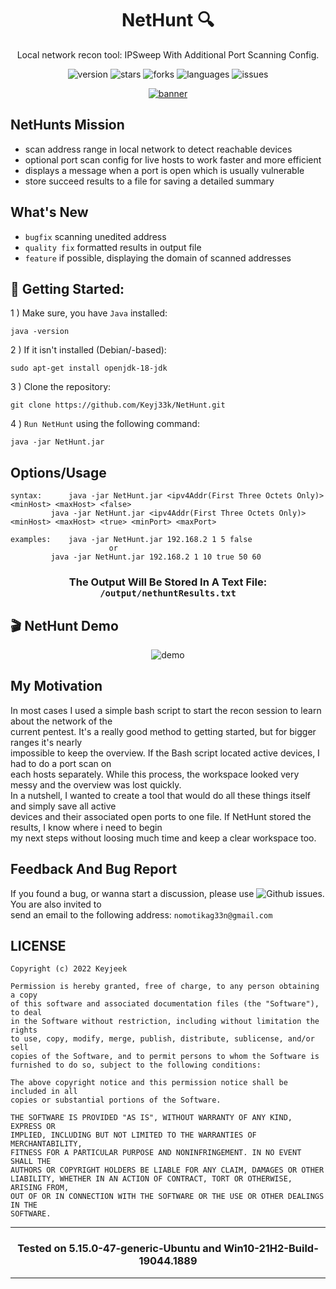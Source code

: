 <div align="center">

# NetHunt :mag:

</div>

<div align="center">

Local network recon tool: IPSweep With Additional Port Scanning Config. 

</div>

<div align="center">

![version](https://img.shields.io/badge/Version-0.0.4-informational?style=flat&logo=&logoColor=white&color=red) ![stars](https://img.shields.io/github/stars/Keyj33k/NetHunt?style=social) ![forks](https://img.shields.io/github/forks/Keyj33k/NetHunt?label=Forks&logo=&logoColor=white&color=blue) ![languages](https://img.shields.io/github/languages/count/Keyj33k/NetHunt?style=social&logo=&logoColor=white&color=blue) ![issues](https://img.shields.io/github/last-commit/Keyj33k/NetHunt?style=flat&logo=&logoColor=white&color=blue) 

</div>

<div align="center">

<a href="https://github.com/Keyj33k/NetHunt/archive/refs/heads/main.zip"><img src="https://github.com/Keyj33k/NetHunt/blob/main/img/nethunt.png?raw=true" alt="banner"/></a>
  
</div>

## NetHunts Mission
- scan address range in local network to detect reachable devices<br>
- optional port scan config for live hosts to work faster and more efficient<br>
- displays a message when a port is open which is usually vulnerable<br>
- store succeed results to a file for saving a detailed summary<br>

## What's New
- `bugfix` scanning unedited address<br>
- `quality fix` formatted results in output file<br>
- `feature` if possible, displaying the domain of scanned addresses

## :rocket: Getting Started: 

1 ) Make sure, you have `Java` installed:
```
java -version
```
2 ) If it isn't installed (Debian/-based):
```
sudo apt-get install openjdk-18-jdk
```
3 ) Clone the repository:
```
git clone https://github.com/Keyj33k/NetHunt.git
```
4 ) `Run NetHunt` using the following command:
```
java -jar NetHunt.jar
```

## Options/Usage
```
syntax: 	 java -jar NetHunt.jar <ipv4Addr(First Three Octets Only)> <minHost> <maxHost> <false>
		 java -jar NetHunt.jar <ipv4Addr(First Three Octets Only)> <minHost> <maxHost> <true> <minPort> <maxPort>

examples:	 java -jar NetHunt.jar 192.168.2 1 5 false
				      or
		 java -jar NetHunt.jar 192.168.2 1 10 true 50 60
```

<div align="center">
  
### The Output Will Be Stored In A Text File: `/output/nethuntResults.txt`

</div>

## 🎬 NetHunt Demo
<div align="center">
  
![demo](https://github.com/Keyj33k/NetHunt/blob/main/img/huntDemo.gif?raw=true)
  
</div>

## My Motivation
In most cases I used a simple bash script to start the recon session to learn about the network of the <br> 
current pentest. It's a really good method to getting started, but for bigger ranges it's nearly <br> 
impossible to keep the overview. If the Bash script located active devices, I had to do a port scan on <br> 
each hosts separately. While this process, the workspace looked very messy and the overview was lost quickly. <br> 
In a nutshell, I wanted to create a tool that would do all these things itself and simply save all active <br> 
devices and their associated open ports to one file. If NetHunt stored the results, I know where i need to begin <br>
my next steps without loosing much time and keep a clear workspace too. 

## Feedback And Bug Report

If you found a bug, or wanna start a discussion, please use ![Github issues](https://github.com/Keyj33k/NetHunt/issues). You are also invited to <br>
send an email to the following address: `nomotikag33n@gmail.com`

## LICENSE
```
Copyright (c) 2022 Keyjeek

Permission is hereby granted, free of charge, to any person obtaining a copy
of this software and associated documentation files (the "Software"), to deal
in the Software without restriction, including without limitation the rights
to use, copy, modify, merge, publish, distribute, sublicense, and/or sell
copies of the Software, and to permit persons to whom the Software is
furnished to do so, subject to the following conditions:

The above copyright notice and this permission notice shall be included in all
copies or substantial portions of the Software.

THE SOFTWARE IS PROVIDED "AS IS", WITHOUT WARRANTY OF ANY KIND, EXPRESS OR
IMPLIED, INCLUDING BUT NOT LIMITED TO THE WARRANTIES OF MERCHANTABILITY,
FITNESS FOR A PARTICULAR PURPOSE AND NONINFRINGEMENT. IN NO EVENT SHALL THE
AUTHORS OR COPYRIGHT HOLDERS BE LIABLE FOR ANY CLAIM, DAMAGES OR OTHER
LIABILITY, WHETHER IN AN ACTION OF CONTRACT, TORT OR OTHERWISE, ARISING FROM,
OUT OF OR IN CONNECTION WITH THE SOFTWARE OR THE USE OR OTHER DEALINGS IN THE
SOFTWARE.
```

---

<div align="center">

### Tested on 5.15.0-47-generic-Ubuntu and Win10-21H2-Build-19044.1889

</div>

---




